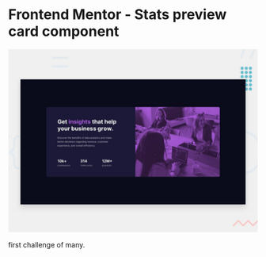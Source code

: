 # Frontend Mentor - Stats preview card component

![Design preview for the Stats preview card component coding challenge](./design/desktop-preview.jpg)

first challenge of many.
